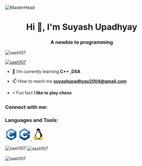 ![MasterHead](https://i.kym-cdn.com/photos/images/original/001/372/654/fe5.gif)
<h1 align="center">Hi 👋, I'm Suyash Upadhyay</h1>
<h3 align="center">A newbie to programming</h3>

<p align="left"> <img src="https://komarev.com/ghpvc/?username=sash107&label=Profile%20views&color=0e75b6&style=flat" alt="sash107" /> </p>

<p align="left"> <a href="https://github.com/ryo-ma/github-profile-trophy"><img src="https://github-profile-trophy.vercel.app/?username=sash107" alt="sash107" /></a> </p>

- 🌱 I’m currently learning **C++ ,DSA**

- 📫 How to reach me **suyashupadhyay2004@gmail.com**

- ⚡ Fun fact **I like to play chess**

<h3 align="left">Connect with me:</h3>
<p align="left">
</p>

<h3 align="left">Languages and Tools:</h3>
<p align="left"> <a href="https://www.cprogramming.com/" target="_blank" rel="noreferrer"> <img src="https://raw.githubusercontent.com/devicons/devicon/master/icons/c/c-original.svg" alt="c" width="40" height="40"/> </a> <a href="https://www.w3schools.com/cpp/" target="_blank" rel="noreferrer"> <img src="https://raw.githubusercontent.com/devicons/devicon/master/icons/cplusplus/cplusplus-original.svg" alt="cplusplus" width="40" height="40"/> </a> <a href="https://www.linux.org/" target="_blank" rel="noreferrer"> <img src="https://raw.githubusercontent.com/devicons/devicon/master/icons/linux/linux-original.svg" alt="linux" width="40" height="40"/> </a> </p>

<p><img align="left" src="https://github-readme-stats.vercel.app/api/top-langs?username=sash107&show_icons=true&theme=dark&title_color=5b0ced&locale=en&layout=compact" alt="sash107" /></p>

<p>&nbsp;<img align="center" src="https://github-readme-stats.vercel.app/api?username=sash107&show_icons=true&theme=dark&title_color=e22828&hide_border=true&locale=en" alt="sash107" /></p>

<p><img align="center" src="https://github-readme-streak-stats.herokuapp.com/?user=sash107&theme=dark" alt="sash107" /></p>
